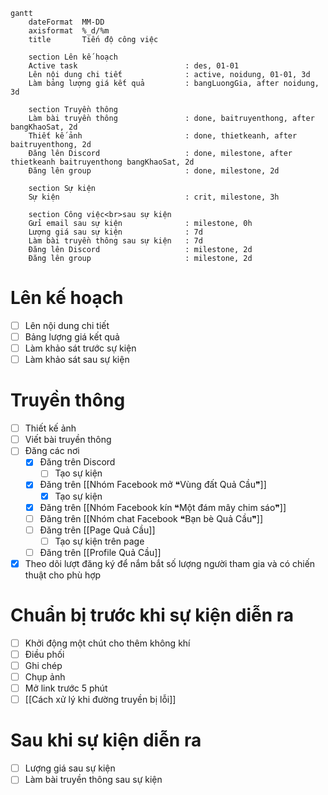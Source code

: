 ```mermaid
gantt
    dateFormat  MM-DD
    axisformat  %_d/%m
    title       Tiến độ công việc

    section Lên kế hoạch
    Active task                        : des, 01-01
    Lên nội dung chi tiết              : active, noidung, 01-01, 3d
    Làm bảng lượng giá kết quả         : bangLuongGia, after noidung, 3d

    section Truyền thông
    Làm bài truyền thông               : done, baitruyenthong, after bangKhaoSat, 2d
    Thiết kế ảnh                       : done, thietkeanh, after baitruyenthong, 2d
    Đăng lên Discord                   : done, milestone, after thietkeanh baitruyenthong bangKhaoSat, 2d
    Đăng lên group                     : done, milestone, 2d
    
    section Sự kiện
	Sự kiện                            : crit, milestone, 3h

    section Công việc<br>sau sự kiện
    Gửi email sau sự kiện              : milestone, 0h
	Lượng giá sau sự kiện              : 7d
	Làm bài truyền thông sau sự kiện   : 7d
    Đăng lên Discord                   : milestone, 2d
    Đăng lên group                     : milestone, 2d
```
# Lên kế hoạch
- [ ] Lên nội dung chi tiết
- [ ] Bảng lượng giá kết quả
- [ ] Làm khảo sát trước sự kiện
- [ ] Làm khảo sát sau sự kiện                  
# Truyền thông
- [ ] Thiết kế ảnh
- [ ] Viết bài truyền thông
- [ ] Đăng các nơi
	- [x] Đăng trên Discord
		- [ ] Tạo sự kiện
	- [x] Đăng trên [[Nhóm Facebook mở ❝Vùng đất Quả Cầu❞]]
		- [x] Tạo sự kiện
	- [x] Đăng trên [[Nhóm Facebook kín ❝Một đám mây chim sáo❞]]
	- [ ] Đăng trên [[Nhóm chat Facebook ❝Bạn bè Quả Cầu❞]]
	- [ ] Đăng trên [[Page Quả Cầu]]
		- [ ] Tạo sự kiện trên page
	- [ ] Đăng trên [[Profile Quả Cầu]] 
- [x] Theo dõi lượt đăng ký để nắm bắt số lượng người tham gia và có chiến thuật cho phù hợp
# Chuẩn bị trước khi sự kiện diễn ra
- [ ] Khởi động một chút cho thêm không khí 
- [ ] Điều phối
- [ ] Ghi chép
- [ ] Chụp ảnh
- [ ] Mở link trước 5 phút 
- [ ] [[Cách xử lý khi đường truyền bị lỗi]]

# Sau khi sự kiện diễn ra
- [ ] Lượng giá sau sự kiện
- [ ] Làm bài truyền thông sau sự kiện
